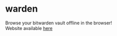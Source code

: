 # warden
Browse your bitwarden vault offline in the browser!  
Website available [here](https://thewh1teagle.github.io/warden)

